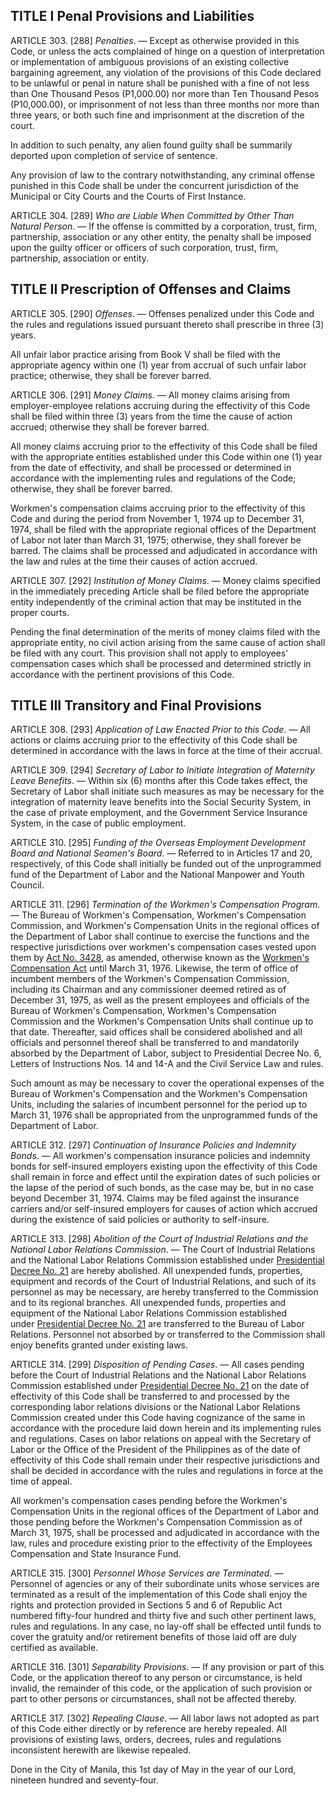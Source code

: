 
## TITLE I Penal Provisions and Liabilities

ARTICLE 303. [288] _Penalties_. — Except as otherwise provided in this Code, or unless the acts complained of hinge on a question of interpretation or implementation of ambiguous provisions of an existing collective bargaining agreement, any violation of the provisions of this Code declared to be unlawful or penal in nature shall be punished with a fine of not less than One Thousand Pesos (P1,000.00) nor more than Ten Thousand Pesos (P10,000.00), or imprisonment of not less than three months nor more than three years, or both such fine and imprisonment at the discretion of the court.

In addition to such penalty, any alien found guilty shall be summarily deported upon completion of service of sentence.

Any provision of law to the contrary notwithstanding, any criminal offense punished in this Code shall be under the concurrent jurisdiction of the Municipal or City Courts and the Courts of First Instance.

ARTICLE 304. [289] _Who are Liable When Committed by Other Than Natural Person_. — If the offense is committed by a corporation, trust, firm, partnership, association or any other entity, the penalty shall be imposed upon the guilty officer or officers of such corporation, trust, firm, partnership, association or entity.

## TITLE II Prescription of Offenses and Claims

ARTICLE 305. [290] _Offenses_. — Offenses penalized under this Code and the rules and regulations issued pursuant thereto shall prescribe in three (3) years.

All unfair labor practice arising from Book V shall be filed with the appropriate agency within one (1) year from accrual of such unfair labor practice; otherwise, they shall be forever barred.

ARTICLE 306. [291] _Money Claims_. — All money claims arising from employer-employee relations accruing during the effectivity of this Code shall be filed within three (3) years from the time the cause of action accrued; otherwise they shall be forever barred.

All money claims accruing prior to the effectivity of this Code shall be filed with the appropriate entities established under this Code within one (1) year from the date of effectivity, and shall be processed or determined in accordance with the implementing rules and regulations of the Code; otherwise, they shall be forever barred.

Workmen's compensation claims accruing prior to the effectivity of this Code and during the period from November 1, 1974 up to December 31, 1974, shall be filed with the appropriate regional offices of the Department of Labor not later than March 31, 1975; otherwise, they shall forever be barred. The claims shall be processed and adjudicated in accordance with the law and rules at the time their causes of action accrued.

ARTICLE 307. [292] _Institution of Money Claims_. — Money claims specified in the immediately preceding Article shall be filed before the appropriate entity independently of the criminal action that may be instituted in the proper courts.

Pending the final determination of the merits of money claims filed with the appropriate entity, no civil action arising from the same cause of action shall be filed with any court. This provision shall not apply to employees' compensation cases which shall be processed and determined strictly in accordance with the pertinent provisions of this Code.

## TITLE III Transitory and Final Provisions

ARTICLE 308. [293] _Application of Law Enacted Prior to this Code_. — All actions or claims accruing prior to the effectivity of this Code shall be determined in accordance with the laws in force at the time of their accrual.

ARTICLE 309. [294] _Secretary of Labor to Initiate Integration of Maternity Leave Benefits_. — Within six (6) months after this Code takes effect, the Secretary of Labor shall initiate such measures as may be necessary for the integration of maternity leave benefits into the Social Security System, in the case of private employment, and the Government Service Insurance System, in the case of public employment.

ARTICLE 310. [295] _Funding of the Overseas Employment Development Board and National Seamen's Board_. — Referred to in Articles 17 and 20, respectively, of this Code shall initially be funded out of the unprogrammed fund of the Department of Labor and the National Manpower and Youth Council.

ARTICLE 311. [296] _Termination of the Workmen's Compensation Program_. — The Bureau of Workmen's Compensation, Workmen's Compensation Commission, and Workmen's Compensation Units in the regional offices of the Department of Labor shall continue to exercise the functions and the respective jurisdictions over workmen's compensation cases vested upon them by [Act No. 3428](https://www.google.com/url?q=https%3A%2F%2Fcdasiaonline.com%2Flaws%2F1269&sa=D&sntz=1&usg=AOvVaw0xLWdacO02CCW7PvjTVVx5), as amended, otherwise known as the [Workmen's Compensation Act](https://www.google.com/url?q=https%3A%2F%2Fcdasiaonline.com%2Flaws%2F1269&sa=D&sntz=1&usg=AOvVaw0xLWdacO02CCW7PvjTVVx5) until March 31, 1976. Likewise, the term of office of incumbent members of the Workmen's Compensation Commission, including its Chairman and any commissioner deemed retired as of December 31, 1975, as well as the present employees and officials of the Bureau of Workmen's Compensation, Workmen's Compensation Commission and the Workmen's Compensation Units shall continue up to that date. Thereafter, said offices shall be considered abolished and all officials and personnel thereof shall be transferred to and mandatorily absorbed by the Department of Labor, subject to Presidential Decree No. 6, Letters of Instructions Nos. 14 and 14-A and the Civil Service Law and rules.

Such amount as may be necessary to cover the operational expenses of the Bureau of Workmen's Compensation and the Workmen's Compensation Units, including the salaries of incumbent personnel for the period up to March 31, 1976 shall be appropriated from the unprogrammed funds of the Department of Labor.

ARTICLE 312. [297] _Continuation of Insurance Policies and Indemnity Bonds_. — All workmen's compensation insurance policies and indemnity bonds for self-insured employers existing upon the effectivity of this Code shall remain in force and effect until the expiration dates of such policies or the lapse of the period of such bonds, as the case may be, but in no case beyond December 31, 1974. Claims may be filed against the insurance carriers and/or self-insured employers for causes of action which accrued during the existence of said policies or authority to self-insure.

ARTICLE 313. [298] _Abolition of the Court of Industrial Relations and the National Labor Relations Commission_. — The Court of Industrial Relations and the National Labor Relations Commission established under [Presidential Decree No. 21](https://www.google.com/url?q=https%3A%2F%2Fcdasiaonline.com%2Flaws%2F17476&sa=D&sntz=1&usg=AOvVaw1dOrb98T2-qoBHf8LWl2fU) are hereby abolished. All unexpended funds, properties, equipment and records of the Court of Industrial Relations, and such of its personnel as may be necessary, are hereby transferred to the Commission and to its regional branches. All unexpended funds, properties and equipment of the National Labor Relations Commission established under [Presidential Decree No. 21](https://www.google.com/url?q=https%3A%2F%2Fcdasiaonline.com%2Flaws%2F17476&sa=D&sntz=1&usg=AOvVaw1dOrb98T2-qoBHf8LWl2fU) are transferred to the Bureau of Labor Relations. Personnel not absorbed by or transferred to the Commission shall enjoy benefits granted under existing laws.

ARTICLE 314. [299] _Disposition of Pending Cases_. — All cases pending before the Court of Industrial Relations and the National Labor Relations Commission established under [Presidential Decree No. 21](https://www.google.com/url?q=https%3A%2F%2Fcdasiaonline.com%2Flaws%2F17476&sa=D&sntz=1&usg=AOvVaw1dOrb98T2-qoBHf8LWl2fU) on the date of effectivity of this Code shall be transferred to and processed by the corresponding labor relations divisions or the National Labor Relations Commission created under this Code having cognizance of the same in accordance with the procedure laid down herein and its implementing rules and regulations. Cases on labor relations on appeal with the Secretary of Labor or the Office of the President of the Philippines as of the date of effectivity of this Code shall remain under their respective jurisdictions and shall be decided in accordance with the rules and regulations in force at the time of appeal.

All workmen's compensation cases pending before the Workmen's Compensation Units in the regional offices of the Department of Labor and those pending before the Workmen's Compensation Commission as of March 31, 1975, shall be processed and adjudicated in accordance with the law, rules and procedure existing prior to the effectivity of the Employees Compensation and State Insurance Fund.

ARTICLE 315. [300] _Personnel Whose Services are Terminated_. — Personnel of agencies or any of their subordinate units whose services are terminated as a result of the implementation of this Code shall enjoy the rights and protection provided in Sections 5 and 6 of Republic Act numbered fifty-four hundred and thirty five and such other pertinent laws, rules and regulations. In any case, no lay-off shall be effected until funds to cover the gratuity and/or retirement benefits of those laid off are duly certified as available.

ARTICLE 316. [301] _Separability Provisions_. — If any provision or part of this Code, or the application thereof to any person or circumstance, is held invalid, the remainder of this code, or the application of such provision or part to other persons or circumstances, shall not be affected thereby.

ARTICLE 317. [302] _Repealing Clause_. — All labor laws not adopted as part of this Code either directly or by reference are hereby repealed. All provisions of existing laws, orders, decrees, rules and regulations inconsistent herewith are likewise repealed.

Done in the City of Manila, this 1st day of May in the year of our Lord, nineteen hundred and seventy-four.